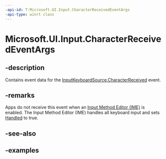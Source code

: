```yaml
---
-api-id: T:Microsoft.UI.Input.CharacterReceivedEventArgs
-api-type: winrt class
---
```


# Microsoft.UI.Input.CharacterReceivedEventArgs

<!--
public sealed class CharacterReceivedEventArgs
-->

## -description

Contains event data for the [InputKeyboardSource.CharacterReceived](inputkeyboardsource_characterreceived.md) event.

## -remarks

Apps do not receive this event when an [Input Method Editor (IME)](/windows/apps/design/input/input-method-editors) is enabled. The Input Method Editor (IME) handles all keyboard input and sets [Handled](characterreceivedeventargs_handled.md) to true.

## -see-also

## -examples

